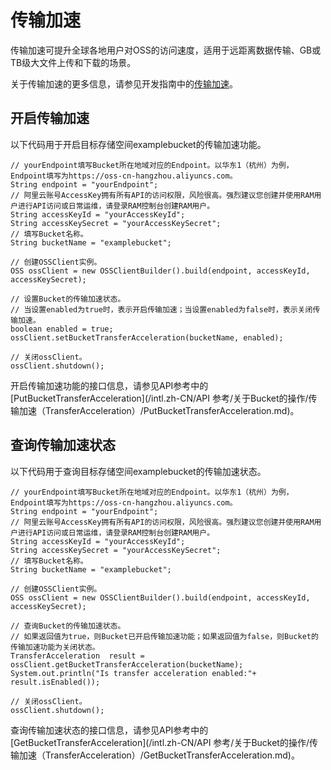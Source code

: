 # 传输加速

传输加速可提升全球各地用户对OSS的访问速度，适用于远距离数据传输、GB或TB级大文件上传和下载的场景。

关于传输加速的更多信息，请参见开发指南中的[传输加速](https://icms.alibaba-inc.com/content/oss/f3b55d?l=1&m=151&n=1436619)。

## 开启传输加速

以下代码用于开启目标存储空间examplebucket的传输加速功能。

```
// yourEndpoint填写Bucket所在地域对应的Endpoint。以华东1（杭州）为例，Endpoint填写为https://oss-cn-hangzhou.aliyuncs.com。
String endpoint = "yourEndpoint";
// 阿里云账号AccessKey拥有所有API的访问权限，风险很高。强烈建议您创建并使用RAM用户进行API访问或日常运维，请登录RAM控制台创建RAM用户。
String accessKeyId = "yourAccessKeyId";
String accessKeySecret = "yourAccessKeySecret";
// 填写Bucket名称。
String bucketName = "examplebucket";

// 创建OSSClient实例。
OSS ossClient = new OSSClientBuilder().build(endpoint, accessKeyId, accessKeySecret);

// 设置Bucket的传输加速状态。
// 当设置enabled为true时，表示开启传输加速；当设置enabled为false时，表示关闭传输加速。
boolean enabled = true;
ossClient.setBucketTransferAcceleration(bucketName, enabled);

// 关闭ossClient。
ossClient.shutdown();
```

开启传输加速功能的接口信息，请参见API参考中的[PutBucketTransferAcceleration](/intl.zh-CN/API 参考/关于Bucket的操作/传输加速（TransferAcceleration）/PutBucketTransferAcceleration.md)。

## 查询传输加速状态

以下代码用于查询目标存储空间examplebucket的传输加速状态。

```
// yourEndpoint填写Bucket所在地域对应的Endpoint。以华东1（杭州）为例，Endpoint填写为https://oss-cn-hangzhou.aliyuncs.com。
String endpoint = "yourEndpoint";
// 阿里云账号AccessKey拥有所有API的访问权限，风险很高。强烈建议您创建并使用RAM用户进行API访问或日常运维，请登录RAM控制台创建RAM用户。
String accessKeyId = "yourAccessKeyId";
String accessKeySecret = "yourAccessKeySecret";
// 填写Bucket名称。
String bucketName = "examplebucket";

// 创建OSSClient实例。
OSS ossClient = new OSSClientBuilder().build(endpoint, accessKeyId, accessKeySecret);

// 查询Bucket的传输加速状态。
// 如果返回值为true，则Bucket已开启传输加速功能；如果返回值为false，则Bucket的传输加速功能为关闭状态。
TransferAcceleration  result = ossClient.getBucketTransferAcceleration(bucketName);
System.out.println("Is transfer acceleration enabled:"+ result.isEnabled());

// 关闭ossClient。
ossClient.shutdown();
```

查询传输加速状态的接口信息，请参见API参考中的[GetBucketTransferAcceleration](/intl.zh-CN/API 参考/关于Bucket的操作/传输加速（TransferAcceleration）/GetBucketTransferAcceleration.md)。

